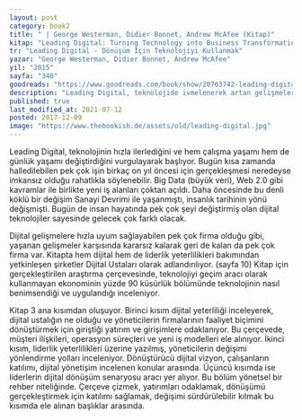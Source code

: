 ```yaml
---
layout: post  
category: book2 
title: " | George Westerman, Didier Bonnet, Andrew McAfee (Kitap)" 
kitap: "Leading Digital: Turning Technology into Business Transformation"  
tr: "Leading Digital - Dönüşüm İçin Teknolojiyi Kullanmak"  
yazar: "George Westerman, Didier Bonnet, Andrew McAfee"  
yil: "2015"  
sayfa: "340"  
goodreads: "https://www.goodreads.com/book/show/20763742-leading-digital"
description: "Leading Digital, teknolojide ivmelenerek artan gelişmelere uyum sağlamak için okuyucuya örneklerle bir dijital vizyon sunuyor."
published: true
last_modified_at: 2021-07-12
posted: 2017-12-09
image: "https://www.thebookish.de/assets/old/leading-digital.jpg"
---
```


Leading Digital, teknolojinin hızla ilerlediğini ve hem çalışma yaşamı hem de günlük yaşamı değiştirdiğini vurgulayarak başlıyor. Bugün kısa zamanda halledilebilen pek çok işin birkaç on yıl öncesi için gerçekleşmesi neredeyse imkansız olduğu rahatlıkla söylenebilir. Big Data (büyük veri), Web 2.0 gibi kavramlar ile birlikte yeni iş alanları çoktan açıldı. Daha öncesinde bu denli köklü bir değişim Sanayi Devrimi ile yaşanmıştı, insanlık tarihinin yönü değişmişti. Bugün de insan hayatında pek çok şeyi değiştirmiş olan dijital teknolojiler sayesinde gelecek çok farklı olacak.  
  
Dijital gelişmelere hızla uyum sağlayabilen pek çok firma olduğu gibi, yaşanan gelişmeler karşısında kararsız kalarak geri de kalan da pek çok firma var. Kitapta hem dijital hem de liderlik yeterlilikleri bakımından yetkinleşen şirketler Dijital Ustaları olarak adlandırılıyor. (sayfa 10) Kitap için gerçekleştirilen araştırma çerçevesinde, teknolojiyi geçim aracı olarak kullanmayan ekonominin yüzde 90 küsürlük bölümünde teknolojinin nasıl benimsendiği ve uygulandığı inceleniyor.  
  
Kitap 3 ana kısımdan oluşuyor. Birinci kısım dijital yeterliliği inceleyerek, dijital ustalığın ne olduğu ve yöneticilerin firmalarının faaliyet biçimini dönüştürmek için giriştiği yatırım ve girişimlere odaklanıyor. Bu çerçevede, müşteri ilişkileri, operasyon süreçleri ve yeni iş modelleri ele alınıyor. İkinci kısım, liderlik yeterlilikleri üzerine yazılmış, yöneticilerin değişimi yönlendirme yolları inceleniyor. Dönüştürücü dijital vizyon, çalışanların katılımı, dijital yönetişim incelenen konular arasında. Üçüncü kısımda ise liderlerin dijital dönüşüm senaryosu aracı yer alıyor. Bu bölüm yönetsel bir rehber niteliğinde. Çerçeve çizmek, yatırımları odaklamak, dönüşümü gerçekleştirmek için katılımı sağlamak, değişimi sürdürülebilir kılmak bu kısımda ele alınan başlıklar arasında.  
  
